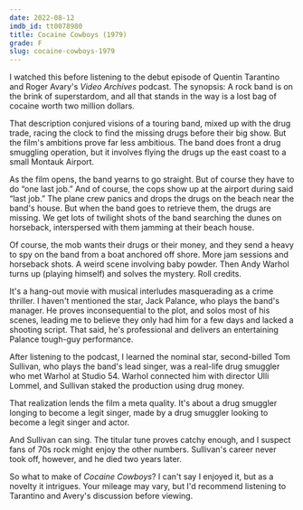 ```yaml
---
date: 2022-08-12
imdb_id: tt0078980
title: Cocaine Cowboys (1979)
grade: F
slug: cocaine-cowboys-1979
---
```


I watched this before listening to the debut episode of Quentin Tarantino and Roger Avary's _Video Archives_ podcast. The synopsis: A rock band is on the brink of superstardom, and all that stands in the way is a lost bag of cocaine worth two million dollars.

<!-- end -->

That description conjured visions of a touring band, mixed up with the drug trade, racing the clock to find the missing drugs before their big show. But the film's ambitions prove far less ambitious. The band does front a drug smuggling operation, but it involves flying the drugs up the east coast to a small Montauk Airport.

As the film opens, the band yearns to go straight. But of course they have to do “one last job.” And of course, the cops show up at the airport during said “last job.” The plane crew panics and drops the drugs on the beach near the band's house. But when the band goes to retrieve them, the drugs are missing. We get lots of twilight shots of the band searching the dunes on horseback, interspersed with them jamming at their beach house.

Of course, the mob wants their drugs or their money, and they send a heavy to spy on the band from a boat anchored off shore. More jam sessions and horseback shots. A weird scene involving baby powder. Then Andy Warhol turns up (playing himself) and solves the mystery. Roll credits.

It's a hang-out movie with musical interludes masquerading as a crime thriller. I haven't mentioned the star, Jack Palance, who plays the band's manager. He proves inconsequential to the plot, and solos most of his scenes, leading me to believe they only had him for a few days and lacked a shooting script. That said, he's professional and delivers an entertaining Palance tough-guy performance.

After listening to the podcast, I learned the nominal star, second-billed Tom Sullivan, who plays the band's lead singer, was a real-life drug smuggler who met Warhol at Studio 54. Warhol connected him with director Ulli Lommel, and Sullivan staked the production using drug money.

That realization lends the film a meta quality. It's about a drug smuggler longing to become a legit singer, made by a drug smuggler looking to become a legit singer and actor.

And Sullivan can sing. The titular tune proves catchy enough, and I suspect fans of 70s rock might enjoy the other numbers. Sullivan's career never took off, however, and he died two years later.

So what to make of _Cocaine Cowboys_? I can't say I enjoyed it, but as a novelty it intrigues. Your mileage may vary, but I'd recommend listening to Tarantino and Avery's discussion before viewing.